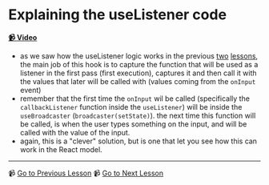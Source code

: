 # Explaining the useListener code

**[📹 Video](https://egghead.io/lessons/egghead-explaining-the-uselistener-code)**

- as we saw how the useListener logic works in the previous [two](https://egghead.io/lessons/egghead-pass-a-listener-to-a-usecallback-hook) [lessons](https://egghead.io/lessons/egghead-create-a-custom-uselistener-hook-around-usecallback), the main job of this hook is to capture the function that will be used as a listener in the first pass (first execution), captures it and then call it with the values that later will be called with (values coming from the `onInput` event)
- remember that the first time the `onInput` wil be called (specifically the `callbackListener` function inside the `useListener`) will be inside the `useBroadcaster` (`broadcaster(setState)`). the next time this function will be called, is when the user types something on the input, and will be called with the value of the input.
- again, this is a "clever" solution, but is one that let you see how this can work in the React model.

---

📹 [Go to Previous Lesson](https://egghead.io/lessons/egghead-create-a-custom-uselistener-hook-around-usecallback)
📹 [Go to Next Lesson](https://egghead.io/lessons/egghead-handling-an-enter-keypress-with-uselistener-and-react)

